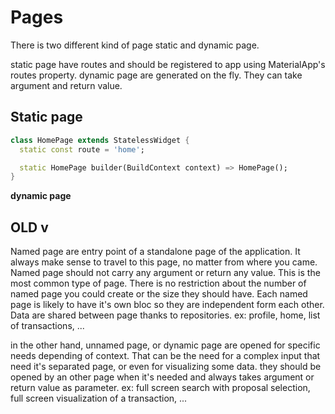 # Pages
There is two different kind of page static and dynamic page.

static page have routes and should be registered to app using MaterialApp's routes property.
dynamic page are generated on the fly. They can take argument and return value.

## Static page
```dart
class HomePage extends StatelessWidget {
  static const route = 'home';

  static HomePage builder(BuildContext context) => HomePage();
}
``` 
**dynamic page**

OLD v
----

Named page are entry point of a standalone page of the application. It always make sense to travel to this page, no matter from where you came. Named page should not carry any argument or return any value. This is the most common type of page. There is no restriction about the number of named page you could create or the size they should have.
Each named page is likely to have it's own bloc so they are independent form each other. Data are shared between page thanks to repositories.
ex: profile, home, list of transactions, ...

in the other hand, unnamed page, or dynamic page are opened for specific needs depending of context. That can be the need for a complex input that need it's separated page, or even for visualizing some data. they should be opened by an other page when it's needed and always takes argument or return value as parameter.
ex: full screen search with proposal selection, full screen visualization of a transaction, ...

